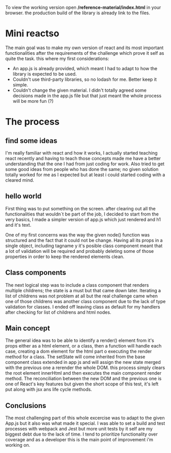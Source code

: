 To view the working version open **/reference-material/index.html** in your browser. the production build of the library is already link to the files.

# Mini reactso

The main goal was to make my own version of react and its most important functionalities after the requirements of the challenge which prove it self as quite the task. this where my first considerations:

  - An app.js is already provided, which meant I had to adapt to how the library is expected to be used.
  - Couldn't use third-party libraries, so no lodash for me. Better keep it simple.
  - Couldn't change the given material. I didn't totally agreed some decisions made in the app.js file but that just meant the whole process will be more fun (?)


# The process


## find some ideas
I'm really familiar with react and how it works, I actually started teaching react recently and having to teach those concepts made me have a better understanding that the one I had from just coding for work. Also tried to get some good ideas from people who has done the same; no given solution totally worked for me as I expected but at least i could started coding with a cleared mind. 

## hello world
First thing was to put something on the screen. after clearing out all the functionalities that wouldn´t be part of the job, I decided to start from the very basics, I made a simpler version of app.js which just rendered and h1 and it's text. 

One of my first concerns was the way the given node() function was structured and the fact that it could not be change. Having all its props in a single object, including tagname y it's posible class component meant that a lot of validation will be required and probably deleting some of those properties in order to keep the rendered elements clean.

## Class components
The next logical step was to include a class component that renders multiple childrens; the state is a must but that came down later. Iterating a list of childrens was not problem at all but the real challenge came when one of those childrens was another class component due to the lack of type validation for classes. I ended off leaving class as default for my handlers after checking for list of childrens and html nodes. 

## Main concept
The general idea was to be able to identify a render() element from it's props either as a html element, or a class, then a function will handle each case, creating a dom element for the html part o executing the render method for a class. The setState will come inherited from the base component class extended in app js and will assign the new state merged with the previous one a rerender the whole DOM. this process simply clears the root element innerHtml and then executes the main component render method. The reconciliation between the new DOM and the previous one is one of React's key features but given the short scope of this test, it's left put along with jsx ans life cycle methods.

## Conclusions 
The most challenging part of this whole excercise was to adapt to the given App.js but it also was what made it special. I was able to set a build and test processes with webpack and Jest but more unit tests by it self are my biggest debt due to the lack of time. I tend to prioritize functionality over coverage and as a developer this is the main point of improvement i'm working on.
